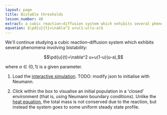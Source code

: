 ```yaml
---
layout: page
title: Bistable thresholds
lesson_number: 40
extract: a cubic reaction–diffusion system which exhibits several phenomena
equation: $\pd{u}{t}=\nabla^2 u+u(1-u)(u-a)$
---
```

We'll continue studying a cubic reaction–diffusion system which exhibits several phenomena involving bistability:

$$\pd{u}{t}=\nabla^2 u+u(1-u)(u-a),$$

where $a \in (0,1)$ is a given parameter.

1. Load the [interactive simulation](/sim/preset=harshEnvironment). TODO: modify json to initialise with Neumann.

1. Click within the box to visualise an initial population in a 'closed' environment (that is, using Neumann boundary conditions). Unlike the [heat equation](heat-equation), the total mass is not conserved due to the reaction, but instead the system goes to some uniform steady state profile.
